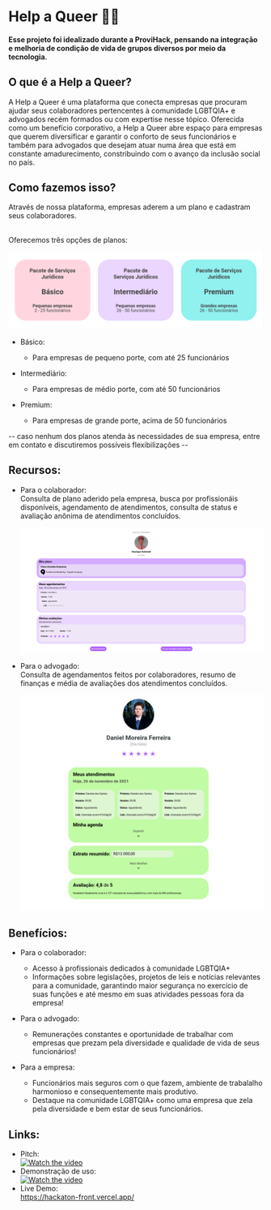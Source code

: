 # Help a Queer 🏳️‍🌈  
#### Esse projeto foi idealizado durante a ProviHack, pensando na integração e melhoria de condição de vida de grupos diversos por meio da tecnologia.  <br/>  
## O que é a Help a Queer?
A Help a Queer é uma plataforma que conecta empresas que procuram ajudar seus colaboradores pertencentes à comunidade LGBTQIA+ e advogados recém formados ou com expertise nesse tópico.
Oferecida como um benefício corporativo, a Help a Queer abre espaço para empresas que querem diversificar e garantir o conforto de seus funcionários e também para advogados que desejam atuar numa área que está em constante amadurecimento, constribuindo com o avanço da inclusão social no país.

## Como fazemos isso?
Através de nossa plataforma, empresas aderem a um plano e cadastram seus colaboradores. 

<br />Oferecemos três opções de planos: 

   ![planos](https://github.com/bruch0/hackaton-front/blob/main/assets/plans.png?raw=true)

- Básico:
  - Para empresas de pequeno porte, com até 25 funcionários 
 
- Intermediário:
  - Para empresas de médio porte, com até 50 funcionários
  
- Premium: 
  - Para empresas de grande porte, acima de 50 funcionários
  
-- caso nenhum dos planos atenda às necessidades de sua empresa, entre em contato e discutiremos possíveis flexibilizações --


## Recursos: 
  - Para o colaborador: 
    <br /> Consulta de plano aderido pela empresa, busca por profissionáis disponíveis, agendamento de atendimentos, consulta de status e avaliação anônima de atendimentos concluídos. 
    
    ![area do colaborador](https://github.com/bruch0/hackaton-front/blob/main/assets/area-colaborador.png?raw=true)
    
  - Para o advogado: 
    <br /> Consulta de agendamentos feitos por colaboradores, resumo de finanças e média de avaliações dos atendimentos concluídos. 
    
    ![area do advogado](https://github.com/bruch0/hackaton-front/blob/main/assets/area-advogado.png?raw=true)
   
 
 ## Benefícios: 
 - Para o colaborador: 
    - Acesso à profissionais dedicados à comunidade LGBTQIA+
    - Informações sobre legislações, projetos de leis e notícias relevantes para a comunidade, garantindo maior segurança no exercício de suas funções e até mesmo em suas atividades pessoas fora da empresa!
   
 - Para o advogado: 
    - Remunerações constantes e oportunidade de trabalhar com empresas que prezam pela diversidade e qualidade de vida de seus funcionários!
   
 - Para a empresa: 
    - Funcionários mais seguros com o que fazem, ambiente de trabalalho harmonioso e consequentemente mais produtivo.
    - Destaque na comunidade LGBTQIA+ como uma empresa que zela pela diversidade e bem estar de seus funcionários.

## Links: 
  - Pitch: <br /> [![Watch the video](https://img.youtube.com/vi/O_PL-nicKlE/hqdefault.jpg)](https://youtu.be/O_PL-nicKlE)
  - Demonstração de uso: <br /> [![Watch the video](https://img.youtube.com/vi/1aHdKl2vLvs/hqdefault.jpg)](https://youtu.be/1aHdKl2vLvs)
  - Live Demo: <br /> https://hackaton-front.vercel.app/

